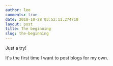 ```yaml
---
author: leo
comments: true
date: 2018-10-28 03:52:11.274710
layout: post
title: The beginning
slug: the-beginning
---
```

Just a try!

It's the first time I want to post blogs for my own.